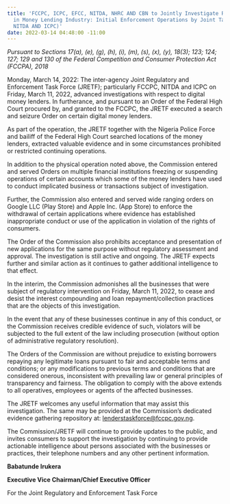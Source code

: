 ```yaml
---
title: 'FCCPC, ICPC, EFCC, NITDA, NHRC AND CBN to Jointly Investigate Rights Violations
  in Money Lending Industry: Initial Enforcement Operations by Joint Task Force (FCCPC,
  NITDA AND ICPC)'
date: 2022-03-14 04:48:00 -11:00
---
```


*Pursuant to Sections 17(a), (e), (g), (h), (i), (m), (s), (x), (y), 18(3); 123; 124; 127; 129 and 130 of the Federal Competition and Consumer Protection Act (FCCPA), 2018*


Monday, March 14, 2022: The inter-agency Joint Regulatory and Enforcement Task Force (JRETF); particularly FCCPC, NITDA and ICPC on Friday, March 11, 2022, advanced investigations with respect to digital money lenders.
In furtherance, and pursuant to an Order of the Federal High Court procured by, and granted to the FCCPC, the JRETF executed a search and seizure Order on certain digital money lenders.


As part of the operation, the JRETF together with the Nigeria Police Force and bailiff of the Federal High Court searched locations of the money lenders, extracted valuable evidence and in some circumstances prohibited or restricted continuing operations.


In addition to the physical operation noted above, the Commission entered and served Orders on multiple financial institutions freezing or suspending operations of certain accounts which some of the money lenders have used to conduct implicated business or transactions subject of investigation.


Further, the Commission also entered and served wide ranging orders on Google LLC (Play Store) and Apple Inc. (App Store) to enforce the withdrawal of certain applications where evidence has established inappropriate conduct or use of the application in violation of the rights of consumers.


The Order of the Commission also prohibits acceptance and presentation of new applications for the same purpose without regulatory assessment and approval.
The investigation is still active and ongoing. The JRETF expects further and similar action as it continues to gather additional intelligence to that effect.



In the interim, the Commission admonishes all the businesses that were subject of regulatory intervention on Friday, March 11, 2022, to cease and desist the interest compounding and loan repayment/collection practices that are the objects of this investigation.

 

In the event that any of these businesses continue in any of this conduct, or the Commission receives credible evidence of such, violators will be subjected to the full extent of the law including prosecution (without option of administrative regulatory resolution). 



The Orders of the Commission are without prejudice to existing borrowers repaying any legitimate loans pursuant to fair and acceptable terms and conditions; or any modifications to previous terms and conditions that are considered onerous, inconsistent with prevailing law or general principles of transparency and fairness. The obligation to comply with the above extends to all operatives, employees or agents of the affected businesses.


The JRETF welcomes any useful information that may assist this investigation. The same may be provided at the Commission’s dedicated evidence gathering repository at: lenderstaskforce@fccpc.gov.ng.


The Commission/JRETF will continue to provide updates to the public, and invites consumers to support the investigation by continuing to provide actionable intelligence about persons associated with the businesses or practices, their telephone numbers and any other pertinent information.



**Babatunde Irukera**


**Executive Vice Chairman/Chief Executive Officer**

For the Joint Regulatory and Enforcement Task Force
